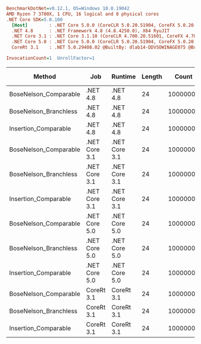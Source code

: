 ``` ini

BenchmarkDotNet=v0.12.1, OS=Windows 10.0.19042
AMD Ryzen 7 3700X, 1 CPU, 16 logical and 8 physical cores
.NET Core SDK=5.0.100
  [Host]        : .NET Core 5.0.0 (CoreCLR 5.0.20.51904, CoreFX 5.0.20.51904), X64 RyuJIT
  .NET 4.8      : .NET Framework 4.8 (4.8.4250.0), X64 RyuJIT
  .NET Core 3.1 : .NET Core 3.1.10 (CoreCLR 4.700.20.51601, CoreFX 4.700.20.51901), X64 RyuJIT
  .NET Core 5.0 : .NET Core 5.0.0 (CoreCLR 5.0.20.51904, CoreFX 5.0.20.51904), X64 RyuJIT
  CoreRt 3.1    : .NET 5.0.29408.02 @BuiltBy: dlab14-DDVSOWINAGE075 @Branch: master @Commit: 4ce1c21ac0d4d1a3b7f7a548214966f69ac9f199, X64 AOT

InvocationCount=1  UnrollFactor=1  

```
|                Method |           Job |       Runtime | Length |    Count |     Mean |   Error |  StdDev | Gen 0 | Gen 1 | Gen 2 | Allocated |
|---------------------- |-------------- |-------------- |------- |--------- |---------:|--------:|--------:|------:|------:|------:|----------:|
| BoseNelson_Comparable |      .NET 4.8 |      .NET 4.8 |     24 | 10000000 | 135.8 ms | 0.37 ms | 0.35 ms |     - |     - |     - |         - |
| BoseNelson_Branchless |      .NET 4.8 |      .NET 4.8 |     24 | 10000000 | 190.7 ms | 0.10 ms | 0.09 ms |     - |     - |     - |         - |
|  Insertion_Comparable |      .NET 4.8 |      .NET 4.8 |     24 | 10000000 | 169.6 ms | 0.38 ms | 0.35 ms |     - |     - |     - |         - |
| BoseNelson_Comparable | .NET Core 3.1 | .NET Core 3.1 |     24 | 10000000 | 130.4 ms | 0.48 ms | 0.45 ms |     - |     - |     - |         - |
| BoseNelson_Branchless | .NET Core 3.1 | .NET Core 3.1 |     24 | 10000000 | 190.9 ms | 0.14 ms | 0.11 ms |     - |     - |     - |         - |
|  Insertion_Comparable | .NET Core 3.1 | .NET Core 3.1 |     24 | 10000000 | 122.2 ms | 2.38 ms | 2.93 ms |     - |     - |     - |         - |
| BoseNelson_Comparable | .NET Core 5.0 | .NET Core 5.0 |     24 | 10000000 | 130.4 ms | 0.34 ms | 0.29 ms |     - |     - |     - |         - |
| BoseNelson_Branchless | .NET Core 5.0 | .NET Core 5.0 |     24 | 10000000 | 194.6 ms | 1.48 ms | 1.23 ms |     - |     - |     - |         - |
|  Insertion_Comparable | .NET Core 5.0 | .NET Core 5.0 |     24 | 10000000 | 129.5 ms | 1.22 ms | 1.14 ms |     - |     - |     - |         - |
| BoseNelson_Comparable |    CoreRt 3.1 |    CoreRt 3.1 |     24 | 10000000 | 130.7 ms | 0.13 ms | 0.11 ms |     - |     - |     - |         - |
| BoseNelson_Branchless |    CoreRt 3.1 |    CoreRt 3.1 |     24 | 10000000 | 187.8 ms | 0.11 ms | 0.09 ms |     - |     - |     - |         - |
|  Insertion_Comparable |    CoreRt 3.1 |    CoreRt 3.1 |     24 | 10000000 | 127.3 ms | 2.52 ms | 3.70 ms |     - |     - |     - |         - |
